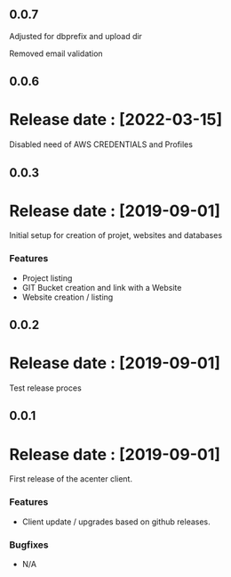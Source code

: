 ## 0.0.7

Adjusted for dbprefix and upload dir

Removed email validation

## 0.0.6

# Release date : [2022-03-15]

Disabled need of AWS CREDENTIALS and Profiles

## 0.0.3

# Release date : [2019-09-01]

Initial setup for creation of projet, websites and databases

### Features

- Project listing
- GIT Bucket creation and link with a Website
- Website creation / listing

## 0.0.2

# Release date : [2019-09-01]

Test release proces

## 0.0.1

# Release date : [2019-09-01]

First release of the acenter client.

### Features

- Client update / upgrades based on github releases.

### Bugfixes

- N/A


